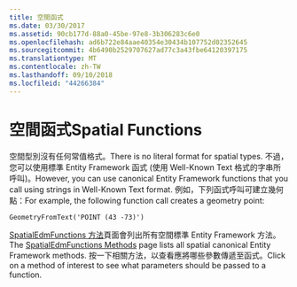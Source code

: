 ```yaml
---
title: 空間函式
ms.date: 03/30/2017
ms.assetid: 90cb177d-88a0-45be-97e8-3b306283c6e0
ms.openlocfilehash: ad6b722e84aae40354e30434b107752d02352645
ms.sourcegitcommit: 4b6490b2529707627ad77c3a43fbe64120397175
ms.translationtype: MT
ms.contentlocale: zh-TW
ms.lasthandoff: 09/10/2018
ms.locfileid: "44266384"
---
```

# <a name="spatial-functions"></a><span data-ttu-id="f0562-102">空間函式</span><span class="sxs-lookup"><span data-stu-id="f0562-102">Spatial Functions</span></span>
<span data-ttu-id="f0562-103">空間型別沒有任何常值格式。</span><span class="sxs-lookup"><span data-stu-id="f0562-103">There is no literal format for spatial types.</span></span> <span data-ttu-id="f0562-104">不過，您可以使用標準 Entity Framework 函式 (使用 Well-Known Text 格式的字串所呼叫)。</span><span class="sxs-lookup"><span data-stu-id="f0562-104">However, you can use canonical Entity Framework functions that you call using strings in Well-Known Text format.</span></span> <span data-ttu-id="f0562-105">例如，下列函式呼叫可建立幾何點：</span><span class="sxs-lookup"><span data-stu-id="f0562-105">For example, the following function call creates a geometry point:</span></span>  
  
```  
GeometryFromText('POINT (43 -73)')  
```  
  
 <span data-ttu-id="f0562-106">[SpatialEdmFunctions 方法](https://msdn.microsoft.com/library/hh749531.aspx)頁面會列出所有空間標準 Entity Framework 方法。</span><span class="sxs-lookup"><span data-stu-id="f0562-106">The [SpatialEdmFunctions Methods](https://msdn.microsoft.com/library/hh749531.aspx) page lists all spatial canonical Entity Framework methods.</span></span> <span data-ttu-id="f0562-107">按一下相關方法，以查看應將哪些參數傳遞至函式。</span><span class="sxs-lookup"><span data-stu-id="f0562-107">Click on a method of interest to see what parameters should be passed to a function.</span></span>
